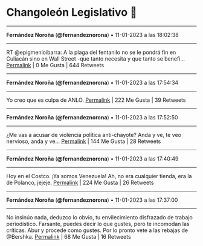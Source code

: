 # Changoleón Legislativo 🙈
*****
**Fernández Noroña** (**@fernandeznorona**) • 11-01-2023 a las 18:02:38
*****
RT @epigmenioibarra: A la plaga del fentanilo no se le pondrá fin en Culiacán sino en Wall Street -que tanto necesita y que tanto se benefi…
[Permalink](https://twitter.com/fernandeznorona/status/1613355743507542017) | 0 Me Gusta | 644 Retweets
*****
**Fernández Noroña** (**@fernandeznorona**) • 11-01-2023 a las 17:54:34
*****
Yo creo que es culpa de ANLO.
[Permalink](https://twitter.com/fernandeznorona/status/1613353713359519747) | 222 Me Gusta | 39 Retweets
*****
**Fernández Noroña** (**@fernandeznorona**) • 11-01-2023 a las 17:52:50
*****
¿Me vas a acusar de violencia política anti-chayote? Anda y ve, te veo nervioso, anda y ve…
[Permalink](https://twitter.com/fernandeznorona/status/1613353275436470272) | 144 Me Gusta | 28 Retweets
*****
**Fernández Noroña** (**@fernandeznorona**) • 11-01-2023 a las 17:40:49
*****
Hoy en el Costco. ¡Ya somos Venezuela! Ah, no era cualquier tienda, era la de Polanco, jejeje.
[Permalink](https://twitter.com/fernandeznorona/status/1613350252102447104) | 224 Me Gusta | 26 Retweets
*****
**Fernández Noroña** (**@fernandeznorona**) • 11-01-2023 a las 17:37:00
*****
No insinúo nada, deduzco lo obvio, tu envilecimiento disfrazado de trabajo periodístico. Farsante, puedes decir lo que gustes, pero te incomodan las críticas. Abur y procede como gustes. Por lo pronto vete a las rebajas de @Bershka.
[Permalink](https://twitter.com/fernandeznorona/status/1613349292311445504) | 68 Me Gusta | 16 Retweets